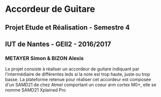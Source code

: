 # Accordeur de Guitare
## Projet Etude et Réalisation - Semestre 4
## IUT de Nantes - GEII2 - 2016/2017
### METAYER Simon & BIZON Alexis

Le projet consiste à réaliser un accordeur de guitare indiquant par l'intermédiaire de différentes leds si la note est trop haute, juste ou trop basse.
La plateforme retenue pour réaliser cet accordeur est composée d'un SAMD21 de chez Atmel comportant un coeur arm cortex M0+, elle se nomme SAMD21 Xplained Pro
